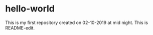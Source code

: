 # hello-world
This is my first repository created on 02-10-2019 at mid night. This is README-edit. 
